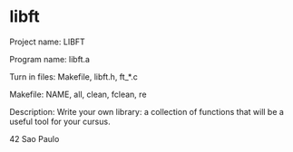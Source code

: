 # libft
Project name: LIBFT

Program name: libft.a

Turn in files: Makefile, libft.h, ft_*.c

Makefile: NAME, all, clean, fclean, re

Description: Write your own library: a collection of functions that will be a useful tool for your cursus.

42 Sao Paulo